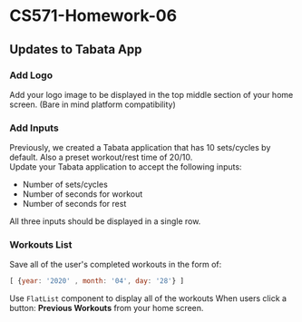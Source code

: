 # CS571-Homework-06
## Updates to Tabata App
### Add Logo
Add your logo image to be displayed in the top middle section of your home screen. (Bare in mind platform compatibility)
  
### Add Inputs
Previously, we created a Tabata application that has 10 sets/cycles by default. Also a preset workout/rest time of 20/10.  
Update your Tabata application to accept the following inputs:
* Number of sets/cycles
* Number of seconds for workout
* Number of seconds for rest
  
All three inputs should be displayed in a single row.
  
### Workouts List
Save all of the user's completed workouts in the form of:
```javascript
[ {year: '2020' , month: '04', day: '28'} ]
```
Use `FlatList` component to display all of the workouts When users click a button: **Previous Workouts** from your home screen.
